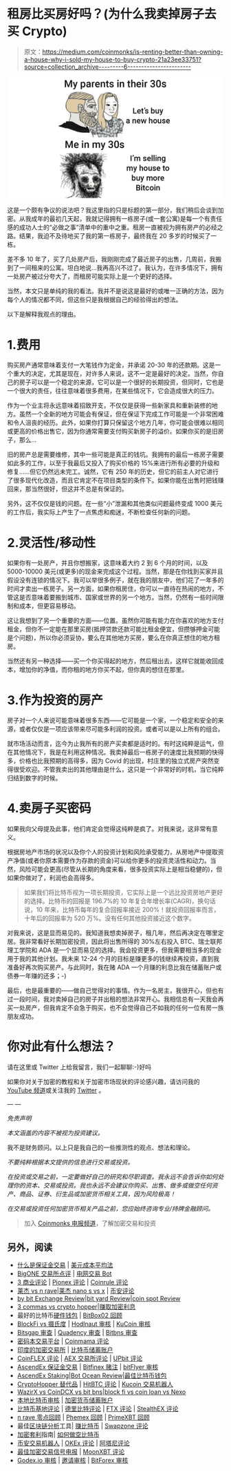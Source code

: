 # 租房比买房好吗？(为什么我卖掉房子去买 Crypto)

> 原文：<https://medium.com/coinmonks/is-renting-better-than-owning-a-house-why-i-sold-my-house-to-buy-crypto-21a23ee33751?source=collection_archive---------6----------------------->

![](img/a0ec0e5e14426d96c8fe0c6e115a4934.png)

这是一个颇有争议的说法吧？我这里指的只是标题的第一部分，我们稍后会谈到加密。从我成年的最初几天起，我就记得拥有一栋房子(或一套公寓)是每一个有责任感的成功人士的“必做之事”清单中的重中之重。租房一直被视为拥有房产的必经之路。结果，我迫不及待地买了我的第一栋房子，最终我在 20 多岁的时候买了一栋。

差不多 10 年了，买了几处房产后，我刚刚完成了最近房子的出售，几周前，我搬到了一间租来的公寓。坦白地说…我再高兴不过了。我认为，在许多情况下，拥有一处房产被过分夸大了，而租房可能实际上是一个更好的选择。

当然，本文只是单纯的我的看法。我并不是说这是最好的或唯一正确的方法，因为每个人的情况都不同，但这些只是我根据自己的经验得出的想法。

以下是解释我观点的理由。

# 1.费用

购买房产通常意味着支付一大笔钱作为定金，并承诺 20-30 年的还款期。这是一个重大的决定，尤其是现在，对许多人来说，这不一定是最好的决定。当然，你自己的房子可以是一个稳定的来源，它可以是一个很好的长期投资，但同时，它也是一个很大的责任，往往意味着很多费用，在某些情况下，它会造成很大的压力。

作为一个业主将永远意味着招致开支，不仅仅是获得一些新家具和重新装修的地方。虽然一个全新的地方可能会有保证，但在保证下完成工作可能是一个非常困难和令人沮丧的经历。此外，如果你打算只保留这个地方几年，你可能会很难以相同或更高的价格出售它，因为你通常需要支付购买新房子的溢价。如果你买的是旧房子，那么…

旧的房产总是需要维修，其中一些可能是真正的钱坑。我拥有的最后一栋房子需要如此多的工作，以至于我最后又投入了购买价格的 15%来进行所有必要的升级和修复……但它仍然远未完工。诚然，它有 250 年的历史，但它的前主人对它进行了很多现代化改造，而且它肯定不在项目类型的条件下。如果你能在出售时把钱赚回来，那当然很好，但这并不总是有保证的。

另外，这不仅仅是钱的问题。在一些“小”泄漏和其他类似问题最终变成 1000 美元的工作后，我实际上产生了一点焦虑和痴迷，不断检查任何新的问题。

# 2.灵活性/移动性

如果你有一处房产，并且你想搬家，这意味着大约 2 到 6 个月的时间，以及 5000-10000 美元(或更多)的现金来完成这个过程。当然，那是在你找到买家并且假设没有连锁的情况下。我可以举很多例子，就在我的朋友中，他们花了一年多的时间才卖出一栋房子。另一方面，如果你租房住，你可以一直待在热闹的地方，不管这是否意味着要搬到城市、国家或世界的另一个地方。当然，仍然有一些时间限制和成本，但更容易移动。

这让我想到了另一个重要的方面——位置。虽然你可能有能力在你喜欢的地方支付租金，但你不一定能在那里买房(抵押贷款还款可能比租金便宜，但攒够押金可能是个问题)，所以你必须妥协，要么在其他地方买房，要么在你真正想住的地方租房。

当然还有另一种选择——买一个你买得起的地方，然后租出去，这样它就能收回成本，增加你的净值，而你租的地方你买不起，但你真的想住在那里。

# 3.作为投资的房产

房子对一个人来说可能意味着很多东西——它可能是一个家，一个稳定和安全的来源，或者仅仅是一项应该带来尽可能多利润的投资。或者可以是以上所有的组合。

就市场活动而言，迄今为止我所有的房产买卖都是适时的。有时这纯粹是运气，但在其他情况下，我是在利用这种情况。我卖掉最后一栋房子的速度比我预期的快得多，价格也比我预期的高得多，因为 Covid 的出现，村庄里的独立式房产突然变得很受欢迎。不管我卖出的其他理由是什么，这只是一个非常好的时机，当它纯粹归结到数字的时候。

# 4.卖房子买密码

如果我向父母提及此事，他们肯定会觉得这纯粹是疯了。对我来说，这非常有意义。

根据房地产市场的状况以及你个人的投资计划和风险承受能力，从房地产中提取资产净值(或者你原本需要作为存款的资金)可以给你更多的投资灵活性和动力。当然，风险可能会更高(尽管从长期的角度来看，很多投资实际上是相当稳健的)，但如果你做对了，利润也会高得多。

> 如果我们将比特币视为一项长期投资，它实际上是一个远比投资房地产更好的选择。比特币的回报是 196.7%的 10 年复合年增长率(CAGR)，换句话说，10 年来，比特币每年的复合回报率接近 200%！就投资回报率而言，十年后的回报率为 520 万%。没有任何其他投资接近这个数字。

对我来说，这是显而易见的。我知道我想卖掉房子，租几年，然后再决定在哪里定居。我非常看好长期加密投资，因此将出售所得的 30%左右投入 BTC、瑞士联邦理工学院和 ADA 是一个显而易见的选择。我会投资更多，但我需要相当多的现金用于我的其他计划。我未来 12-24 个月的目标是赚更多的钱继续再投资，直到我准备好再次购买房产。与此同时，我在赌 ADA 一个月赚的利息比我在储蓄账户或债券一年赚的还多；-)

最后，也是最重要的——做自己觉得对的事情。作为一名房主，我很开心，但也有过一段时间，我对卖掉自己的房子并出租的想法非常开心。我相信总有一天我会再买一处房产，但我肯定不会急于购买，也不会觉得自己不如我的任何一位有房一族朋友成功。

# 你对此有什么想法？

请在这里或 Twitter 上给我留言，我们一起聊聊:-)好吗

如果你对关于加密的教程和关于加密市场现状的评论感兴趣，请访问我的 [YouTube 频道](https://www.youtube.com/channel/UCyg8fnd8xctdTL3eyPHFraA)或关注我的 [Twitter](https://twitter.com/iamcryptobadger) 。

— —

*免责声明*

*本文涵盖的内容不被视为投资建议。*

我不是财务顾问。以上只是我自己的一些推测性的观点、想法和理论。

*不要纯粹根据本文提供的信息进行交易或投资。*

*在投资或交易之前，一定要做好自己的研究和尽职调查。我永远不会告诉你如何处理你的资本、交易或投资。我也永远不会建议你购买、出售、做多或做空任何资产、商品、证券、衍生品或加密货币相关工具，因为风险极高！*

*在交易或投资任何加密货币相关产品之前，您应始终咨询专业/持牌金融顾问。*

> 加入 [Coinmonks 电报频道](https://t.me/coincodecap)，了解加密交易和投资

## 另外，阅读

*   [什么是保证金交易](https://blog.coincodecap.com/margin-trading) | [美元成本平均法](https://blog.coincodecap.com/dca)
*   [BigONE 交易所点评](/coinmonks/bigone-exchange-review-64705d85a1d4) | [电网交易 Bot](https://blog.coincodecap.com/grid-trading)
*   [3 商业评论](/coinmonks/3commas-review-an-excellent-crypto-trading-bot-2020-1313a58bec92) | [Pionex 评论](/coinmonks/pionex-review-exchange-with-crypto-trading-bot-1e459d0191ea) | [Coinrule 评论](/coinmonks/coinrule-review-2021-a-beginner-friendly-crypto-trading-bot-daf0504848ba)
*   [莱杰 vs n rave](/coinmonks/ledger-vs-ngrave-zero-7e40f0c1d694)|[莱杰 nano s vs x](/coinmonks/ledger-nano-s-vs-x-battery-hardware-price-storage-59a6663fe3b0) | [币安评论](/coinmonks/binance-review-ee10d3bf3b6e)
*   [by bit Exchange Review](/coinmonks/bybit-exchange-review-dbd570019b71)|[bit yard Review](https://blog.coincodecap.com/bityard-reivew)|[coin spot Review](https://blog.coincodecap.com/coinspot-review)
*   [3 commas vs crypto hopper](/coinmonks/3commas-vs-pionex-vs-cryptohopper-best-crypto-bot-6a98d2baa203)|[赚取加密利息](/coinmonks/earn-crypto-interest-b10b810fdda3)
*   最好的比特币[硬件钱包](https://blog.coincodecap.com/best-hardware-wallet-bitcoin) | [BitBox02 回顾](/coinmonks/bitbox02-review-your-swiss-bitcoin-hardware-wallet-c36c88fff29)
*   [BlockFi vs 摄氏度](/coinmonks/blockfi-vs-celsius-vs-hodlnaut-8a1cc8c26630) | [Hodlnaut 审核](/coinmonks/hodlnaut-review-best-way-to-hodl-is-to-earn-interest-on-your-bitcoin-6658a8c19edf) | [KuCoin 审核](https://blog.coincodecap.com/kucoin-review)
*   [Bitsgap 审查](/coinmonks/bitsgap-review-a-crypto-trading-bot-that-makes-easy-money-a5d88a336df2) | [Quadency 审查](/coinmonks/quadency-review-a-crypto-trading-automation-platform-3068eaa374e1) | [Bitbns 审查](/coinmonks/bitbns-review-38256a07e161)
*   [密码本交易平台](/coinmonks/top-10-crypto-copy-trading-platforms-for-beginners-d0c37c7d698c) | [Coinmama 评论](/coinmonks/coinmama-review-ace5641bde6e)
*   [印度的加密交易所](/coinmonks/bitcoin-exchange-in-india-7f1fe79715c9) | [比特币储蓄账户](/coinmonks/bitcoin-savings-account-e65b13f92451)
*   [CoinFLEX 评论](https://blog.coincodecap.com/coinflex-review) | [AEX 交易所评论](https://blog.coincodecap.com/aex-exchange-review) | [UPbit 评论](https://blog.coincodecap.com/upbit-review)
*   [AscendEx 保证金交易](https://blog.coincodecap.com/ascendex-margin-trading) | [Bitfinex 赌注](https://blog.coincodecap.com/bitfinex-staking) | [bitFlyer 审核](https://blog.coincodecap.com/bitflyer-review)
*   [AscendEx Staking](https://blog.coincodecap.com/ascendex-staking)|[Bot Ocean Review](https://blog.coincodecap.com/bot-ocean-review)|[最佳比特币钱包](https://blog.coincodecap.com/bitcoin-wallets-india)
*   [CryptoHopper 替代品](/coinmonks/cryptohopper-alternatives-d67287b16d27) | [HitBTC 评论](/coinmonks/hitbtc-review-c5143c5d53c2) | [Kucoin 交易机器人](/coinmonks/kucoin-trading-bot-automate-your-trades-8cf0ca2138e0)
*   [WazirX vs CoinDCX vs bit bns](/coinmonks/wazirx-vs-coindcx-vs-bitbns-149f4f19a2f1)|[block fi vs coin loan vs Nexo](/coinmonks/blockfi-vs-coinloan-vs-nexo-cb624635230d)
*   [本地比特币审核](/coinmonks/localbitcoins-review-6cc001c6ed56) | [加密货币储蓄账户](https://blog.coincodecap.com/cryptocurrency-savings-accounts)
*   [比特币基地评论](/coinmonks/coinbase-review-6ef4e0f56064) | [德里比特评论](/coinmonks/deribit-review-options-fees-apis-and-testnet-2ca16c4bbdb2) | [FTX 评论](/coinmonks/ftx-crypto-exchange-review-53664ac1198f) | [StealthEX 评论](/coinmonks/stealthex-review-396c67309988)
*   [n rave 零点回顾](/coinmonks/ngrave-zero-review-c465cf8307fc) | [Phemex 回顾](/coinmonks/phemex-review-4cfba0b49e28) | [PrimeXBT 回顾](/coinmonks/primexbt-review-88e0815be858)
*   最佳[区块链分析](https://bitquery.io/blog/best-blockchain-analysis-tools-and-software)工具| [赚比特币](/coinmonks/earn-bitcoin-6e8bd3c592d9) | [Swapzone 评论](/coinmonks/swapzone-review-crypto-exchange-data-aggregator-e0ad78e55ed7)
*   [加密套利](/coinmonks/crypto-arbitrage-guide-how-to-make-money-as-a-beginner-62bfe5c868f6)指南| [如何做空比特币](/coinmonks/how-to-short-bitcoin-568a2d0b4ae5)
*   [币安交易机器人](/coinmonks/binance-trading-bots-d0d57bb62c4c) | [OKEx 评论](/coinmonks/okex-review-6b369304110f) | [阿塔尼评论](https://blog.coincodecap.com/atani-review)
*   [最佳加密交易信号电报](/coinmonks/best-crypto-signals-telegram-5785cdbc4b2b) | [MoonXBT 评论](/coinmonks/moonxbt-review-6e4ab26d037)
*   [Godex.io 审核](/coinmonks/godex-io-review-7366086519fb) | [邀请审核](/coinmonks/invity-review-70f3030c0502) | [BitForex 审核](https://blog.coincodecap.com/bitforex-review)